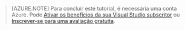 
> [AZURE.NOTE]
> Para concluir este tutorial, é necessária uma conta Azure. Pode <a href="/pricing/member-offers/msdn-benefits-details/" target="_blank">Ativar os benefícios da sua Visual Studio subscritor</a> ou <a href="/pricing/free-trial/" target="_blank">Inscrever-se para uma avaliação gratuita</a>.
